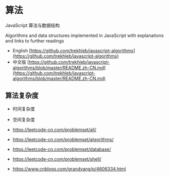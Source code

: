 # 算法

JavaScript 算法与数据结构

Algorithms and data structures implemented in JavaScript with explanations and links to further readings

- English [https://github.com/trekhleb/javascript-algorithms](https://github.com/trekhleb/javascript-algorithms)
- 中文版 [https://github.com/trekhleb/javascript-algorithms/blob/master/README.zh-CN.md](https://github.com/trekhleb/javascript-algorithms/blob/master/README.zh-CN.md)

## 算法复杂度

- 时间复杂度
- 空间复杂度

- https://leetcode-cn.com/problemset/all/
- https://leetcode-cn.com/problemset/algorithms/
- https://leetcode-cn.com/problemset/database/
- https://leetcode-cn.com/problemset/shell/

- https://www.cnblogs.com/grandyang/p/4606334.html
